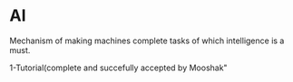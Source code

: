 # AI
Mechanism of making machines complete tasks of which intelligence is a must.

1-Tutorial(complete and succefully accepted by Mooshak"
